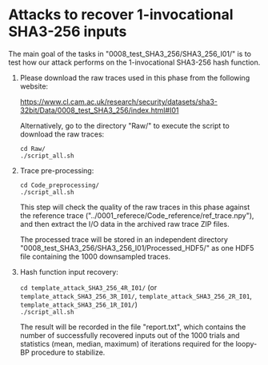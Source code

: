 # Attacks to recover 1-invocational SHA3-256 inputs

The main goal of the tasks in "0008\_test\_SHA3\_256/SHA3\_256\_I01/" is to test how our attack performs on the 1-invocational SHA3-256 hash function.

1. Please download the raw traces used in this phase from the following website:

	https://www.cl.cam.ac.uk/research/security/datasets/sha3-32bit/Data/0008_test_SHA3_256/index.html#I01

   Alternatively, go to the directory "Raw/" to execute the script to download the raw traces:

	`cd Raw/`  
	`./script_all.sh`  

2. Trace pre-processing:

	`cd Code_preprocessing/`  
	`./script_all.sh`  

   This step will check the quality of the raw traces in this phase against the reference trace ("../0001\_referece/Code\_reference/ref\_trace.npy"), and then extract the I/O data in the archived raw trace ZIP files.

   The processed trace will be stored in an independent directory "0008\_test\_SHA3\_256/SHA3\_256\_I01/Processed\_HDF5/" as one HDF5 file containing the 1000 downsampled traces.

3. Hash function input recovery:

	`cd template_attack_SHA3_256_4R_I01/` (or `template_attack_SHA3_256_3R_I01/`, `template_attack_SHA3_256_2R_I01`, `template_attack_SHA3_256_1R_I01/`)  
	`./script_all.sh`  

   The result will be recorded in the file "report.txt", which contains the number of successfully recovered inputs out of the 1000 trials and statistics (mean, median, maximum) of iterations required for the loopy-BP procedure to stabilize.
